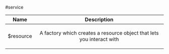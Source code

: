 
#service

| Name | Description |
| :--: | :--: |
| $resource | <p>A factory which creates a resource object that lets you interact with</p>  |

